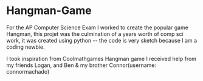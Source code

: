 # Hangman-Game
For the AP Computer Science Exam I worked to create the popular game Hangman, this projet was the culmination of a years worth of comp sci work, it was created using 
python -- the code is very sketch because I am a coding newbie.

I took inspiration from Coolmathgames Hangman game
I received help from my friends Logan, and Ben & my brother Connor(username: connormachado) 
